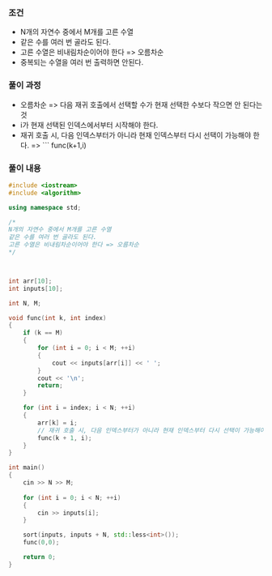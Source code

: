 ### 조건
- N개의 자연수 중에서 M개를 고른 수열
- 같은 수를 여러 번 골라도 된다.
- 고른 수열은 비내림차순이어야 한다 => 오름차순
- 중복되는 수열을 여러 번 출력하면 안된다.
### 풀이 과정
- 오름차순 => 다음 재귀 호출에서 선택할 수가 현재 선택한 수보다 작으면 안 된다는 것
- i가 현재 선택된 인덱스에서부터 시작해야 한다.
- 재귀 호출 시, 다음 인덱스부터가 아니라 현재 인덱스부터 다시 선택이 가능해야 한다. => ``` func(k+1,i)

### 풀이 내용
```cpp
#include <iostream>
#include <algorithm>

using namespace std;

/*
N개의 자연수 중에서 M개를 고른 수열
같은 수를 여러 번 골라도 된다.
고른 수열은 비내림차순이어야 한다 => 오름차순
*/



int arr[10];
int inputs[10];

int N, M;

void func(int k, int index) 
{
    if (k == M) 
    {
        for (int i = 0; i < M; ++i) 
        {
            cout << inputs[arr[i]] << ' ';
        }
        cout << '\n';
        return;
    }

    for (int i = index; i < N; ++i)
    {   
        arr[k] = i;
        // 재귀 호출 시, 다음 인덱스부터가 아니라 현재 인덱스부터 다시 선택이 가능해야 한다.
        func(k + 1, i);
    }
}

int main()
{
    cin >> N >> M;
    
    for (int i = 0; i < N; ++i) 
    {
        cin >> inputs[i];
    }

    sort(inputs, inputs + N, std::less<int>());
    func(0,0);

    return 0;
}
```
